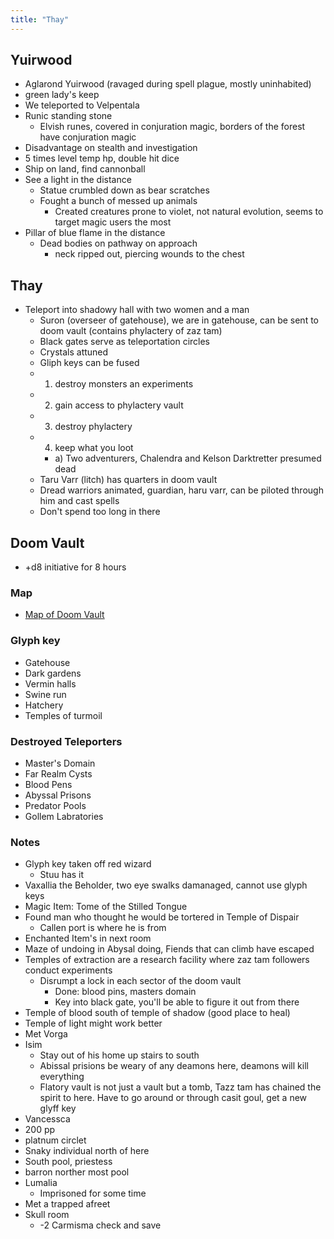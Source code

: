 ```yaml
---
title: "Thay"
---
```


Yuirwood
--------
- Aglarond Yuirwood (ravaged during spell plague, mostly uninhabited)
- green lady's keep
- We teleported to Velpentala
- Runic standing stone
  - Elvish runes, covered in conjuration magic, borders of the forest have conjuration magic
- Disadvantage on stealth and investigation
- 5 times level temp hp, double hit dice
- Ship on land, find cannonball
- See a light in the distance
  - Statue crumbled down as bear scratches
  - Fought a bunch of messed up animals
    - Created creatures prone to violet, not natural evolution, seems to target magic users the most
- Pillar of blue flame in the distance
  - Dead bodies on pathway on approach
    - neck ripped out, piercing wounds to the chest

Thay
----
- Teleport into shadowy hall with two women and a man
  - Suron (overseer of gatehouse), we are in gatehouse, can be sent to doom vault (contains phylactery of zaz tam)
  - Black gates serve as teleportation circles
  - Crystals attuned
  - Gliph keys can be fused
  - 1) destroy monsters an experiments
  - 2) gain access to phylactery vault
  - 3) destroy phylactery
  - 4) keep what you loot
     - a) Two adventurers, Chalendra and Kelson Darktretter presumed dead
  - Taru Varr (litch) has quarters in doom vault
  - Dread warriors animated, guardian, haru varr, can be piloted through him and cast spells
  - Don't spend too long in there

Doom Vault
----------
- +d8 initiative for 8 hours

### Map
- [Map of Doom Vault](doom-vault-map.jpg)

### Glyph key
- Gatehouse
- Dark gardens
- Vermin halls
- Swine run
- Hatchery
- Temples of turmoil

### Destroyed Teleporters
- Master's Domain
- Far Realm Cysts
- Blood Pens
- Abyssal Prisons
- Predator Pools
- Gollem Labratories

### Notes
- Glyph key taken off red wizard
  - Stuu has it
- Vaxallia the Beholder, two eye swalks damanaged, cannot use glyph keys
- Magic Item: Tome of the Stilled Tongue
- Found man who thought he would be tortered in Temple of Dispair
  - Callen port is where he is from
- Enchanted Item's in next room
- Maze of undoing in Abysal doing, Fiends that can climb have escaped
- Temples of extraction are a research facility where zaz tam followers conduct experiments
  - Disrumpt a lock in each sector of the doom vault
    - Done: blood pins, masters domain
    - Key into black gate, you'll be able to figure it out from there
- Temple of blood south of temple of shadow (good place to heal)
- Temple of light might work better
- Met Vorga
- Isim
  - Stay out of his home up stairs to south
  - Abissal prisions be weary of any deamons here, deamons will kill everything
  - Flatory vault is not just a vault but a tomb, Tazz tam has chained the spirit to here. Have to go around or through casit goul, get a new glyff key
- Vancessca
- 200 pp
- platnum circlet
- Snaky individual north of here
- South pool, priestess
- barron norther most pool
- Lumalia
  - Imprisoned for some time
- Met a trapped afreet
- Skull room
  - -2 Carmisma check and save
